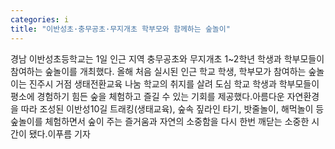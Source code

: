 ```yaml
---
categories: i
title: "이반성초·충무공초·무지개초 학부모와 함께하는 숲놀이"
---
```

경남 이반성초등학교는 1일 인근 지역 충무공초와 무지개초 1~2학년 학생과 학부모들이 참여하는 숲놀이를 개최했다. 올해 처음 실시된 인근 학교 학생, 학부모가 참여하는 숲놀이는 진주시 거점 생태전환교육 나눔 학교의 취지를 살려 도심 학교 학생과 학부모들이 평소에 경험하기 힘든 숲을 체험하고 즐길 수 있는 기회를 제공했다.아름다운 자연환경을 따라 조성된 이반성10길 트래킹(생태교육), 숲속 짚라인 타기, 밧줄놀이, 해먹놀이 등 숲놀이를 체험하면서 숲이 주는 즐거움과 자연의 소중함을 다시 한번 깨닫는 소중한 시간이 됐다.이푸름 기자